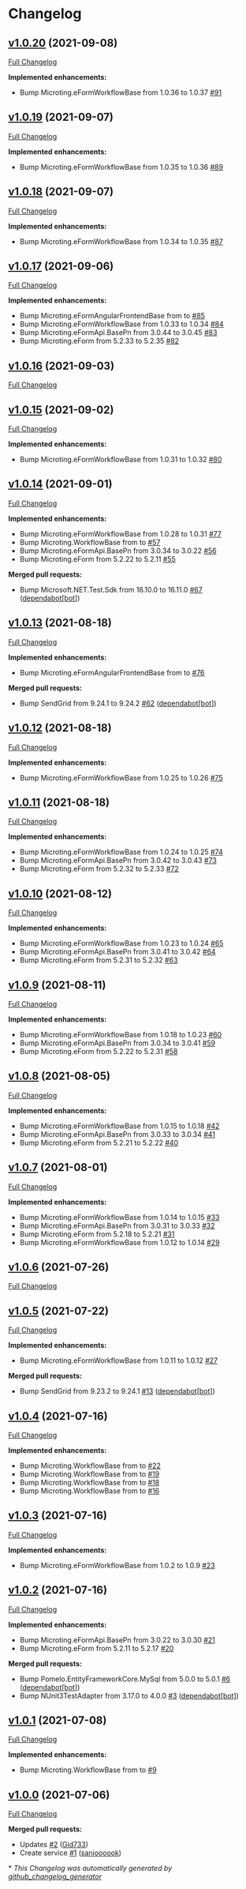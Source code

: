 # Changelog

## [v1.0.20](https://github.com/microting/eform-service-workflow-plugin/tree/v1.0.20) (2021-09-08)

[Full Changelog](https://github.com/microting/eform-service-workflow-plugin/compare/v1.0.19...v1.0.20)

**Implemented enhancements:**

- Bump Microting.eFormWorkflowBase from 1.0.36 to 1.0.37 [\#91](https://github.com/microting/eform-service-workflow-plugin/issues/91)

## [v1.0.19](https://github.com/microting/eform-service-workflow-plugin/tree/v1.0.19) (2021-09-07)

[Full Changelog](https://github.com/microting/eform-service-workflow-plugin/compare/v1.0.18...v1.0.19)

**Implemented enhancements:**

- Bump Microting.eFormWorkflowBase from 1.0.35 to 1.0.36 [\#89](https://github.com/microting/eform-service-workflow-plugin/issues/89)

## [v1.0.18](https://github.com/microting/eform-service-workflow-plugin/tree/v1.0.18) (2021-09-07)

[Full Changelog](https://github.com/microting/eform-service-workflow-plugin/compare/v1.0.17...v1.0.18)

**Implemented enhancements:**

- Bump Microting.eFormWorkflowBase from 1.0.34 to 1.0.35 [\#87](https://github.com/microting/eform-service-workflow-plugin/issues/87)

## [v1.0.17](https://github.com/microting/eform-service-workflow-plugin/tree/v1.0.17) (2021-09-06)

[Full Changelog](https://github.com/microting/eform-service-workflow-plugin/compare/v1.0.16...v1.0.17)

**Implemented enhancements:**

- Bump Microting.eFormAngularFrontendBase from  to  [\#85](https://github.com/microting/eform-service-workflow-plugin/issues/85)
- Bump Microting.eFormWorkflowBase from 1.0.33 to 1.0.34 [\#84](https://github.com/microting/eform-service-workflow-plugin/issues/84)
- Bump Microting.eFormApi.BasePn from 3.0.44 to 3.0.45 [\#83](https://github.com/microting/eform-service-workflow-plugin/issues/83)
- Bump Microting.eForm from 5.2.33 to 5.2.35 [\#82](https://github.com/microting/eform-service-workflow-plugin/issues/82)

## [v1.0.16](https://github.com/microting/eform-service-workflow-plugin/tree/v1.0.16) (2021-09-03)

[Full Changelog](https://github.com/microting/eform-service-workflow-plugin/compare/v1.0.15...v1.0.16)

## [v1.0.15](https://github.com/microting/eform-service-workflow-plugin/tree/v1.0.15) (2021-09-02)

[Full Changelog](https://github.com/microting/eform-service-workflow-plugin/compare/v1.0.14...v1.0.15)

**Implemented enhancements:**

- Bump Microting.eFormWorkflowBase from 1.0.31 to 1.0.32 [\#80](https://github.com/microting/eform-service-workflow-plugin/issues/80)

## [v1.0.14](https://github.com/microting/eform-service-workflow-plugin/tree/v1.0.14) (2021-09-01)

[Full Changelog](https://github.com/microting/eform-service-workflow-plugin/compare/v1.0.13...v1.0.14)

**Implemented enhancements:**

- Bump Microting.eFormWorkflowBase from 1.0.28 to 1.0.31 [\#77](https://github.com/microting/eform-service-workflow-plugin/issues/77)
- Bump Microting.WorkflowBase from  to  [\#57](https://github.com/microting/eform-service-workflow-plugin/issues/57)
- Bump Microting.eFormApi.BasePn from 3.0.34 to 3.0.22 [\#56](https://github.com/microting/eform-service-workflow-plugin/issues/56)
- Bump Microting.eForm from 5.2.22 to 5.2.11 [\#55](https://github.com/microting/eform-service-workflow-plugin/issues/55)

**Merged pull requests:**

- Bump Microsoft.NET.Test.Sdk from 16.10.0 to 16.11.0 [\#67](https://github.com/microting/eform-service-workflow-plugin/pull/67) ([dependabot[bot]](https://github.com/apps/dependabot))

## [v1.0.13](https://github.com/microting/eform-service-workflow-plugin/tree/v1.0.13) (2021-08-18)

[Full Changelog](https://github.com/microting/eform-service-workflow-plugin/compare/v1.0.12...v1.0.13)

**Implemented enhancements:**

- Bump Microting.eFormAngularFrontendBase from  to  [\#76](https://github.com/microting/eform-service-workflow-plugin/issues/76)

**Merged pull requests:**

- Bump SendGrid from 9.24.1 to 9.24.2 [\#62](https://github.com/microting/eform-service-workflow-plugin/pull/62) ([dependabot[bot]](https://github.com/apps/dependabot))

## [v1.0.12](https://github.com/microting/eform-service-workflow-plugin/tree/v1.0.12) (2021-08-18)

[Full Changelog](https://github.com/microting/eform-service-workflow-plugin/compare/v1.0.11...v1.0.12)

**Implemented enhancements:**

- Bump Microting.eFormWorkflowBase from 1.0.25 to 1.0.26 [\#75](https://github.com/microting/eform-service-workflow-plugin/issues/75)

## [v1.0.11](https://github.com/microting/eform-service-workflow-plugin/tree/v1.0.11) (2021-08-18)

[Full Changelog](https://github.com/microting/eform-service-workflow-plugin/compare/v1.0.10...v1.0.11)

**Implemented enhancements:**

- Bump Microting.eFormWorkflowBase from 1.0.24 to 1.0.25 [\#74](https://github.com/microting/eform-service-workflow-plugin/issues/74)
- Bump Microting.eFormApi.BasePn from 3.0.42 to 3.0.43 [\#73](https://github.com/microting/eform-service-workflow-plugin/issues/73)
- Bump Microting.eForm from 5.2.32 to 5.2.33 [\#72](https://github.com/microting/eform-service-workflow-plugin/issues/72)

## [v1.0.10](https://github.com/microting/eform-service-workflow-plugin/tree/v1.0.10) (2021-08-12)

[Full Changelog](https://github.com/microting/eform-service-workflow-plugin/compare/v1.0.9...v1.0.10)

**Implemented enhancements:**

- Bump Microting.eFormWorkflowBase from 1.0.23 to 1.0.24 [\#65](https://github.com/microting/eform-service-workflow-plugin/issues/65)
- Bump Microting.eFormApi.BasePn from 3.0.41 to 3.0.42 [\#64](https://github.com/microting/eform-service-workflow-plugin/issues/64)
- Bump Microting.eForm from 5.2.31 to 5.2.32 [\#63](https://github.com/microting/eform-service-workflow-plugin/issues/63)

## [v1.0.9](https://github.com/microting/eform-service-workflow-plugin/tree/v1.0.9) (2021-08-11)

[Full Changelog](https://github.com/microting/eform-service-workflow-plugin/compare/v1.0.8...v1.0.9)

**Implemented enhancements:**

- Bump Microting.eFormWorkflowBase from 1.0.18 to 1.0.23 [\#60](https://github.com/microting/eform-service-workflow-plugin/issues/60)
- Bump Microting.eFormApi.BasePn from 3.0.34 to 3.0.41 [\#59](https://github.com/microting/eform-service-workflow-plugin/issues/59)
- Bump Microting.eForm from 5.2.22 to 5.2.31 [\#58](https://github.com/microting/eform-service-workflow-plugin/issues/58)

## [v1.0.8](https://github.com/microting/eform-service-workflow-plugin/tree/v1.0.8) (2021-08-05)

[Full Changelog](https://github.com/microting/eform-service-workflow-plugin/compare/v1.0.7...v1.0.8)

**Implemented enhancements:**

- Bump Microting.eFormWorkflowBase from 1.0.15 to 1.0.18 [\#42](https://github.com/microting/eform-service-workflow-plugin/issues/42)
- Bump Microting.eFormApi.BasePn from 3.0.33 to 3.0.34 [\#41](https://github.com/microting/eform-service-workflow-plugin/issues/41)
- Bump Microting.eForm from 5.2.21 to 5.2.22 [\#40](https://github.com/microting/eform-service-workflow-plugin/issues/40)

## [v1.0.7](https://github.com/microting/eform-service-workflow-plugin/tree/v1.0.7) (2021-08-01)

[Full Changelog](https://github.com/microting/eform-service-workflow-plugin/compare/v1.0.6...v1.0.7)

**Implemented enhancements:**

- Bump Microting.eFormWorkflowBase from 1.0.14 to 1.0.15 [\#33](https://github.com/microting/eform-service-workflow-plugin/issues/33)
- Bump Microting.eFormApi.BasePn from 3.0.31 to 3.0.33 [\#32](https://github.com/microting/eform-service-workflow-plugin/issues/32)
- Bump Microting.eForm from 5.2.18 to 5.2.21 [\#31](https://github.com/microting/eform-service-workflow-plugin/issues/31)
- Bump Microting.eFormWorkflowBase from 1.0.12 to 1.0.14 [\#29](https://github.com/microting/eform-service-workflow-plugin/issues/29)

## [v1.0.6](https://github.com/microting/eform-service-workflow-plugin/tree/v1.0.6) (2021-07-26)

[Full Changelog](https://github.com/microting/eform-service-workflow-plugin/compare/v1.0.5...v1.0.6)

## [v1.0.5](https://github.com/microting/eform-service-workflow-plugin/tree/v1.0.5) (2021-07-22)

[Full Changelog](https://github.com/microting/eform-service-workflow-plugin/compare/v1.0.4...v1.0.5)

**Implemented enhancements:**

- Bump Microting.eFormWorkflowBase from 1.0.11 to 1.0.12 [\#27](https://github.com/microting/eform-service-workflow-plugin/issues/27)

**Merged pull requests:**

- Bump SendGrid from 9.23.2 to 9.24.1 [\#13](https://github.com/microting/eform-service-workflow-plugin/pull/13) ([dependabot[bot]](https://github.com/apps/dependabot))

## [v1.0.4](https://github.com/microting/eform-service-workflow-plugin/tree/v1.0.4) (2021-07-16)

[Full Changelog](https://github.com/microting/eform-service-workflow-plugin/compare/v1.0.3...v1.0.4)

**Implemented enhancements:**

- Bump Microting.WorkflowBase from  to  [\#22](https://github.com/microting/eform-service-workflow-plugin/issues/22)
- Bump Microting.WorkflowBase from  to  [\#19](https://github.com/microting/eform-service-workflow-plugin/issues/19)
- Bump Microting.WorkflowBase from  to  [\#18](https://github.com/microting/eform-service-workflow-plugin/issues/18)
- Bump Microting.WorkflowBase from  to  [\#16](https://github.com/microting/eform-service-workflow-plugin/issues/16)

## [v1.0.3](https://github.com/microting/eform-service-workflow-plugin/tree/v1.0.3) (2021-07-16)

[Full Changelog](https://github.com/microting/eform-service-workflow-plugin/compare/v1.0.2...v1.0.3)

**Implemented enhancements:**

- Bump Microting.eFormWorkflowBase from 1.0.2 to 1.0.9 [\#23](https://github.com/microting/eform-service-workflow-plugin/issues/23)

## [v1.0.2](https://github.com/microting/eform-service-workflow-plugin/tree/v1.0.2) (2021-07-16)

[Full Changelog](https://github.com/microting/eform-service-workflow-plugin/compare/v1.0.1...v1.0.2)

**Implemented enhancements:**

- Bump Microting.eFormApi.BasePn from 3.0.22 to 3.0.30 [\#21](https://github.com/microting/eform-service-workflow-plugin/issues/21)
- Bump Microting.eForm from 5.2.11 to 5.2.17 [\#20](https://github.com/microting/eform-service-workflow-plugin/issues/20)

**Merged pull requests:**

- Bump Pomelo.EntityFrameworkCore.MySql from 5.0.0 to 5.0.1 [\#6](https://github.com/microting/eform-service-workflow-plugin/pull/6) ([dependabot[bot]](https://github.com/apps/dependabot))
- Bump NUnit3TestAdapter from 3.17.0 to 4.0.0 [\#3](https://github.com/microting/eform-service-workflow-plugin/pull/3) ([dependabot[bot]](https://github.com/apps/dependabot))

## [v1.0.1](https://github.com/microting/eform-service-workflow-plugin/tree/v1.0.1) (2021-07-08)

[Full Changelog](https://github.com/microting/eform-service-workflow-plugin/compare/v1.0.0...v1.0.1)

**Implemented enhancements:**

- Bump Microting.WorkflowBase from  to  [\#9](https://github.com/microting/eform-service-workflow-plugin/issues/9)

## [v1.0.0](https://github.com/microting/eform-service-workflow-plugin/tree/v1.0.0) (2021-07-06)

[Full Changelog](https://github.com/microting/eform-service-workflow-plugin/compare/ae3582d69873e4fb35937d7213183f69faa71744...v1.0.0)

**Merged pull requests:**

- Updates [\#2](https://github.com/microting/eform-service-workflow-plugin/pull/2) ([Gid733](https://github.com/Gid733))
- Create service [\#1](https://github.com/microting/eform-service-workflow-plugin/pull/1) ([sanioooook](https://github.com/sanioooook))



\* *This Changelog was automatically generated by [github_changelog_generator](https://github.com/github-changelog-generator/github-changelog-generator)*
